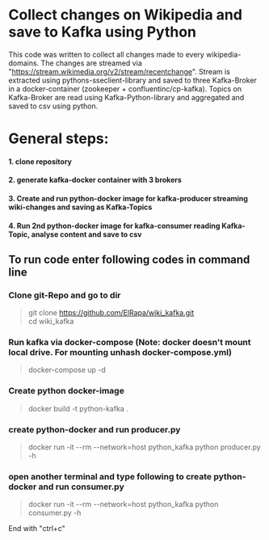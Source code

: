 # Collect changes on Wikipedia and save to Kafka using Python
This code was written to collect all changes made to every wikipedia-domains. The changes are streamed via "https://stream.wikimedia.org/v2/stream/recentchange". Stream is extracted using pythons-sseclient-library and saved to three Kafka-Broker in a docker-container (zookeeper + confluentinc/cp-kafka). Topics on Kafka-Broker are read using Kafka-Python-library and aggregated and saved to csv using python.

# General steps:
#### 1. clone repository
#### 2. generate kafka-docker container with 3 brokers
#### 3. Create and run python-docker image for kafka-producer streaming wiki-changes and saving as Kafka-Topics
#### 4. Run 2nd python-docker image for kafka-consumer reading Kafka-Topic, analyse content and save to csv


## To run code enter following codes in command line

### Clone git-Repo and go to dir
> git clone https://github.com/ElRapa/wiki_kafka.git<br />
> cd wiki_kafka

### Run kafka via docker-compose (Note: docker doesn't mount local drive. For mounting unhash docker-compose.yml)
> docker-compose up -d

### Create python docker-image
> docker build -t python-kafka .

### create python-docker and run producer.py
> docker run -it --rm --network=host python_kafka python producer.py -h

### open another terminal and type following to create python-docker and run consumer.py
> docker run -it --rm --network=host python_kafka python consumer.py -h


End with "ctrl+c"

